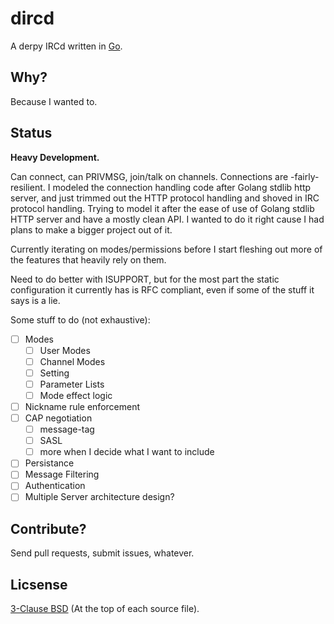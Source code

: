 dircd
=========

A derpy IRCd written in [Go](https://golang.org/).

Why?
----

Because I wanted to.

Status
------

**Heavy Development.**

Can connect, can PRIVMSG, join/talk on channels. Connections are -fairly- resilient. I modeled the connection handling code after Golang stdlib http server, and just trimmed out the HTTP protocol handling and shoved in IRC protocol handling. Trying to model it after the ease of use of Golang stdlib HTTP server and have a mostly clean API. I wanted to do it right cause I had plans to make a bigger project out of it.

Currently iterating on modes/permissions before I start fleshing out more of the features that heavily rely on them.

Need to do better with ISUPPORT, but for the most part the static configuration it currently has is RFC compliant, even if some of the stuff it says is a lie.

Some stuff to do (not exhaustive):

- [ ] Modes
  - [ ] User Modes
  - [ ] Channel Modes
  - [ ] Setting
  - [ ] Parameter Lists
  - [ ] Mode effect logic
- [ ] Nickname rule enforcement
- [ ] CAP negotiation
  - [ ] message-tag
  - [ ] SASL
  - [ ] more when I decide what I want to include
- [ ] Persistance
- [ ] Message Filtering
- [ ] Authentication
- [ ] Multiple Server architecture design?

Contribute?
-----------

Send pull requests, submit issues, whatever.

Licsense
--------

[3-Clause BSD](https://opensource.org/licenses/BSD-3-Clause) (At the top of each source file).
